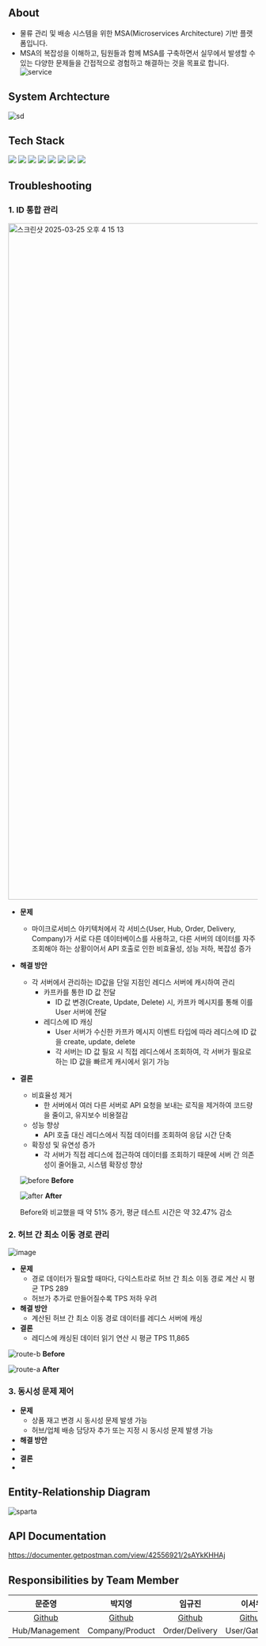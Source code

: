 ## About
- 물류 관리 및 배송 시스템을 위한 MSA(Microservices Architecture) 기반 플랫폼입니다.
- MSA의 복잡성을 이해하고, 팀원들과 함께 MSA를 구축하면서 실무에서 발생할 수 있는 다양한 문제들을 간접적으로 경험하고 해결하는 것을 목표로 합니다.
![service](https://github.com/user-attachments/assets/9205843b-9aae-4c0f-9079-ca32675032c5)



## System Archtecture
![sd](https://github.com/user-attachments/assets/291297a9-0298-4e50-9aa7-97208df853e7)



## Tech Stack
<img src="https://img.shields.io/badge/Java-CA6201?style=plastic&logo=OpenJDK&logoColor=white">
<img src="https://img.shields.io/badge/Spring Boot-6DB33F?style=plastic&logo=springboot&logoColor=white">
<img src="https://img.shields.io/badge/Spring Cloud-6DB33F?style=plastic&logo=spring&logoColor=white">
<img src="https://img.shields.io/badge/MySQL-4479A1?style=plastic&logo=MySQL&logoColor=white">
<img src="https://img.shields.io/badge/Redis-FF4438?style=plastic&logo=Redis&logoColor=white">
<img src="https://img.shields.io/badge/Kafka-231F20?style=plastic&logo=apachekafka&logoColor=white">
<img src="https://img.shields.io/badge/Docker-2496ED?style=plastic&logo=Docker&logoColor=white">
<img src="https://img.shields.io/badge/JWT-000000?style=plastic&logo=jsonwebtokens&logoColor=white">



## Troubleshooting
### 1. ID 통합 관리
<img width="1365" alt="스크린샷 2025-03-25 오후 4 15 13" src="https://github.com/user-attachments/assets/8bcd70e7-5d42-4528-9579-b10e3be4ba3d" />

- **문제**
  - 마이크로서비스 아키텍처에서 각 서비스(User, Hub, Order, Delivery, Company)가 서로 다른 데이터베이스를 사용하고, 다른 서버의 데이터를 자주 조회해야 하는 상황이어서 API 호출로 인한 비효율성, 성능 저하, 복잡성 증가
- **해결 방안**
  - 각 서버에서 관리하는 ID값을 단일 지점인 레디스 서버에 캐시하여 관리
    - 카프카를 통한 ID 값 전달
      - ID 값 변경(Create, Update, Delete) 시, 카프카 메시지를 통해 이를 User 서버에 전달
    - 레디스에 ID 캐싱
      - User 서버가 수신한 카프카 메시지 이벤트 타입에 따라 레디스에 ID 값을 create, update, delete
      - 각 서버는 ID 값 필요 시 직접 레디스에서 조회하여, 각 서버가 필요로 하는 ID 값을 빠르게 캐시에서 읽기 가능
- **결론**
  - 비효율성 제거
    - 한 서버에서 여러 다른 서버로 API 요청을 보내는 로직을 제거하여 코드량을 줄이고, 유지보수 비용절감
  - 성능 향상
    - API 호출 대신 레디스에서 직접 데이터를 조회하여 응답 시간 단축
  - 확장성 및 유연성 증가
    - 각 서버가 직접 레디스에 접근하여 데이터를 조회하기 때문에 서버 간 의존성이 줄어들고, 시스템 확장성 향상
   
   ![before](https://github.com/user-attachments/assets/a9a5e190-e798-4b40-af1f-6846d4ff6bc9)
   **Before**

   ![after](https://github.com/user-attachments/assets/5c8319a9-0ca9-4cfd-9895-43b5bafd66cd)
   **After**

    Before와 비교했을 때 약 51% 증가, 평균 테스트 시간은 약 32.47% 감소



### 2. 허브 간 최소 이동 경로 관리
![image](https://github.com/user-attachments/assets/e136f253-d7ae-4aec-b61f-09da623414b9)
- **문제**
  - 경로 데이터가 필요할 때마다, 다익스트라로 허브 간 최소 이동 경로 계산 시 평균 TPS 289
  - 허브가 추가로 만들어질수록 TPS 저하 우려
- **해결 방안**
  - 계산된 허브 간 최소 이동 경로 데이터를 레디스 서버에 캐싱
- **결론**
  - 레디스에 캐싱된 데이터 읽기 연산 시 평균 TPS 11,865

![route-b](https://github.com/user-attachments/assets/8de80a4c-7a50-40d5-91db-6d2d811f0896)
**Before**

![route-a](https://github.com/user-attachments/assets/3d92cb6a-3a20-41f8-b7ba-8c7bdad8bce1)
**After**



### 3. 동시성 문제 제어
- **문제**
  - 상품 재고 변경 시 동시성 문제 발생 가능
  - 허브/업체 배송 담당자 추가 또는 지정 시 동시성 문제 발생 가능
- **해결 방안**
- 
- **결론**
- 



## Entity-Relationship Diagram
![sparta](https://github.com/user-attachments/assets/f1632c2e-0d67-4914-a57b-81a868b307f0)



## API Documentation
https://documenter.getpostman.com/view/42556921/2sAYkKHHAj



## Responsibilities by Team Member
|문준영|박지영|임규진|이서우|
|:---:|:---:|:---:|:---:|
|[Github](https://github.com/JunYoungMoon)|[Github](https://github.com/jyooung)|[Github](https://github.com/kylim99)|[Github](https://github.com/leeseowoo)
|Hub/Management|Company/Product|Order/Delivery|User/Gateway|
